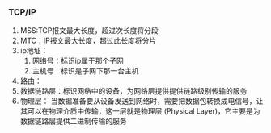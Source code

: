 ### TCP/IP
1. MSS:TCP报文最大长度，超过次长度将分段
2. MTC：IP报文最大长度，超过此长度将分片
3. ip地址：
   1. 网络号：标识ip属于那个子网
   2. 主机号：标识是子网下那一台主机
4. 路由： 
5. 数据链路层：标识网络中的设备，为网络层提供提供链路级别传输的服务
6. 物理层： 当数据准备要从设备发送到网络时，需要把数据包转换成电信号，让其可以在物理介质中传输，这一层就是物理层 (Physical Layer)，它主要是为数据链路层提供二进制传输的服务
